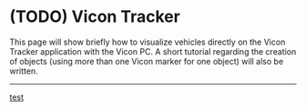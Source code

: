 # \(TODO\) Vicon Tracker

This page will show briefly how to visualize vehicles directly on the Vicon Tracker application with the Vicon PC. A short tutorial regarding the creation of objects \(using more than one Vicon marker for one object\) will also be written.

---

[test](/UPIR-Crazyflie-VICON.pdf) 

